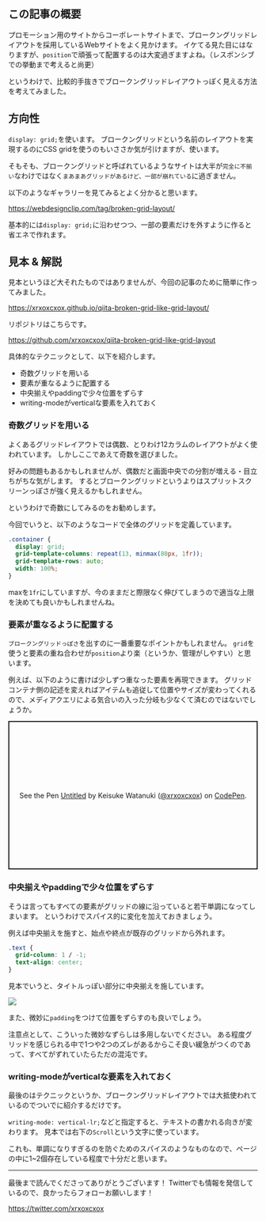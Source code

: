 <!--
title:   ブロークングリッドレイアウトっぽいグリッドレイアウト
tags:    CSS,Design,デザイン
id:      e3e08794742904c0829b
private: false
-->
## この記事の概要

プロモーション用のサイトからコーポレートサイトまで、ブロークングリッドレイアウトを採用しているWebサイトをよく見かけます。
イケてる見た目にはなりますが、`position`で頑張って配置するのは大変過ぎますよね。（レスポンシブでの挙動まで考えると尚更）

というわけで、比較的手抜きでブロークングリッドレイアウトっぽく見える方法を考えてみました。

## 方向性

`display: grid;`を使います。
ブロークングリッドという名前のレイアウトを実現するのにCSS gridを使うのもいささか気が引けますが、使います。

そもそも、ブロークングリッドと呼ばれているようなサイトは大半が`完全に不揃い`なわけではなく`まあまあグリッドがあるけど、一部が崩れている`に過ぎません。

以下のようなギャラリーを見てみるとよく分かると思います。

https://webdesignclip.com/tag/broken-grid-layout/

基本的には`display: grid;`に沿わせつつ、一部の要素だけを外すように作ると省エネで作れます。

## 見本 & 解説

見本というほど大それたものではありませんが、今回の記事のために簡単に作ってみました。

https://xrxoxcxox.github.io/qiita-broken-grid-like-grid-layout/

リポジトリはこちらです。

https://github.com/xrxoxcxox/qiita-broken-grid-like-grid-layout

具体的なテクニックとして、以下を紹介します。

- 奇数グリッドを用いる
- 要素が重なるように配置する
- 中央揃えやpaddingで少々位置をずらす
- writing-modeがverticalな要素を入れておく

### 奇数グリッドを用いる

よくあるグリッドレイアウトでは偶数、とりわけ12カラムのレイアウトがよく使われています。
しかしここであえて奇数を選びました。

好みの問題もあるかもしれませんが、偶数だと画面中央での分割が増える・目立ちがちな気がします。
するとブロークングリッドというよりはスプリットスクリーンっぽさが強く見えるかもしれません。

というわけで奇数にしてみるのをお勧めします。

今回でいうと、以下のようなコードで全体のグリッドを定義しています。

```css
.container {
  display: grid;
  grid-template-columns: repeat(13, minmax(80px, 1fr));
  grid-template-rows: auto;
  width: 100%;
}
```

maxを`1fr`にしていますが、今のままだと際限なく伸びてしまうので適当な上限を決めても良いかもしれませんね。

### 要素が重なるように配置する

`ブロークングリッドっぽさ`を出すのに一番重要なポイントかもしれません。
`grid`を使うと要素の重ね合わせが`position`より楽（というか、管理がしやすい）と思います。

例えば、以下のように書けば少しずつ重なった要素を再現できます。
グリッドコンテナ側の記述を変えればアイテムも追従して位置やサイズが変わってくれるので、メディアクエリによる気合いの入った分岐も少なくて済むのではないでしょうか。

<p class="codepen" data-height="300" data-default-tab="css,result" data-slug-hash="XWExgzX" data-user="xrxoxcxox" style="height: 300px; box-sizing: border-box; display: flex; align-items: center; justify-content: center; border: 2px solid; margin: 1em 0; padding: 1em;">
  <span>See the Pen <a href="https://codepen.io/xrxoxcxox/pen/XWExgzX">
  Untitled</a> by Keisuke Watanuki (<a href="https://codepen.io/xrxoxcxox">@xrxoxcxox</a>)
  on <a href="https://codepen.io">CodePen</a>.</span>
</p>
<script async src="https://cpwebassets.codepen.io/assets/embed/ei.js"></script>

### 中央揃えやpaddingで少々位置をずらす

そうは言ってもすべての要素がグリッドの線に沿っていると若干単調になってしまいます。
というわけでスパイス的に変化を加えておきましょう。

例えば中央揃えを施すと、始点や終点が既存のグリッドから外れます。

```css
.text {
  grid-column: 1 / -1;
  text-align: center;
}
```

見本でいうと、タイトルっぽい部分に中央揃えを施しています。

![](https://qiita-image-store.s3.ap-northeast-1.amazonaws.com/0/214677/fd3d86e2-a4db-abbd-0ee3-f5f2f72824cc.png)

また、微妙に`padding`をつけて位置をずらすのも良いでしょう。

注意点として、こういった微妙なずらしは多用しないでください。
ある程度グリッドを感じられる中で1つや2つのズレがあるからこそ良い緩急がつくのであって、すべてがずれていたらただの混沌です。

### writing-modeがverticalな要素を入れておく

最後のはテクニックというか、ブロークングリッドレイアウトでは大抵使われているのでついでに紹介するだけです。

`writing-mode: vertical-lr;`などと指定すると、テキストの書かれる向きが変わります。
見本では右下の`Scroll`という文字に使っています。

これも、単調になりすぎるのを防ぐためのスパイスのようなものなので、ページの中に1~2個存在している程度で十分だと思います。

---

最後まで読んでくださってありがとうございます！
Twitterでも情報を発信しているので、良かったらフォローお願いします！

https://twitter.com/xrxoxcxox